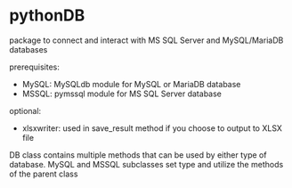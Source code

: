 # pythonDB
package to connect and interact with MS SQL Server and MySQL/MariaDB databases

prerequisites:
- MySQL: MySQLdb module for MySQL or MariaDB database
- MSSQL: pymssql module for MS SQL Server database

optional:
- xlsxwriter: used in save_result method if you choose to output to XLSX file

DB class contains multiple methods that can be used by either type of database.
MySQL and MSSQL subclasses set type and utilize the methods of the parent class
